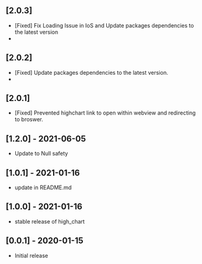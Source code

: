 ## [2.0.3]

- [Fixed] Fix Loading Issue in IoS and Update packages dependencies to  the latest version 
- 
## [2.0.2]

- [Fixed] Update packages dependencies to  the latest version.
- 
## [2.0.1]

- [Fixed] Prevented highchart link to open within webview and redirecting to broswer.

## [1.2.0] - 2021-06-05

- Update to Null safety

## [1.0.1] - 2021-01-16

- update in README.md

## [1.0.0] - 2021-01-16

- stable release of high_chart

## [0.0.1] - 2020-01-15

- Initial release
